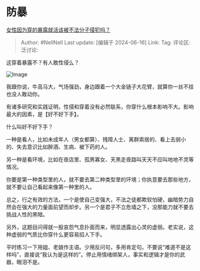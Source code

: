 # 防暴
[女性因为穿的暴露就活该被不法分子侵犯吗？](https://www.zhihu.com/question/595741986/answer/3532492703)

> Author: #NellNell
> Last update: [编辑于 2024-06-16]
> Link:
> Tag: 
> 评论区:
> 泛讨论:

这穿着暴露不？有人敢性侵么？

![Image](https://pic1.zhimg.com/50/v2-ca68fcb5fa30c44c64ebf3f1879d7e7a_720w.jpg?source=2c26e567)

我跟你说，牛高马大，气场强劲，身边跟着一个大金链子大花臂，就算你一丝不挂也没人敢动你。

有诸多研究和实践证明，性侵和穿着没有必然联系，你穿什么根本影响不大。影响最大的因素，是【好不好下手】。

什么叫好不好下手？

一种是看人，比如未成年人（男女都算）、残障人士、离群索居的、看上去弱小的、失去意识比如醉酒、生病、被下药的人。

另一种是看环境，比如在夜店里、孤男寡女、天黑走夜路叫天天不应叫地地不灵等情况。

你要是第一种类型里的人，就不要去第二种类型里的环境；你执意要去那些地方，就不要让自己看起来像第一种里的人。

总之，行之有效的方法，一个是使自己变强大，不法之徒都欺软怕硬，幽暗势力自然会在强大的力量面前望而却步。另一个是君子不立危墙之下，没那能力就不要去挑战人性的黑暗。

另外，这题目问得就一股哀怨气息扑面而来，明显透露出心灵的虚弱。老实说，这种虚弱的气质比你穿什么更容易招人下手。

平时练习一下用姐、老娘作主语。少用反问句，多用肯定句。不要说“难道不是这样吗”，直接说“我认为是这样的”。停止用情绪绑架人，事实和逻辑才是你的武器，眼泪不是。